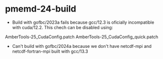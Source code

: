 # pmemd-24-build

- Build with gofbc/2023a fails because gcc/12.3 is oficially incompatible with cuda/12.2. This chech can be disabled using:

AmberTools-25_CudaConfig.patch
AmberTools-25_CudaConfig_quick.patch

- Can't build with gofbc/2024a because we don't have netcdf-mpi and netcdf-fortran-mpi built with gcc/13.3

